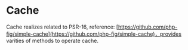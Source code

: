 # Cache
Cache realizes related to PSR-16, reference: [https://github.com/php-fig/simple-cache](https://github.com/php-fig/simple-cache)，provides varities of methods to operate cache.
